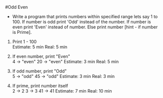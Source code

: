 #Odd Even

- Write a program that prints numbers within specified range lets say 1 to 100. If number is odd print 'Odd' instead of the number. If number is even print 'Even' instead of number. Else print number [hint - if number is Prime].

1. Print 1 - 100  
Estimate: 5 min
Real: 5 min

2. If even number, print "Even"  
4  -> "even"
20  -> "even"
Estimate: 3 min
Real: 5 min

3. If odd number, print "Odd"  
5  -> "odd"
45  -> "odd"
Estimate: 3 min
Real: 3 min


4. If prime, print number itself  
2  -> 2
3  -> 3
41  -> 41
Estimate: 7 min
Real: 10 min

